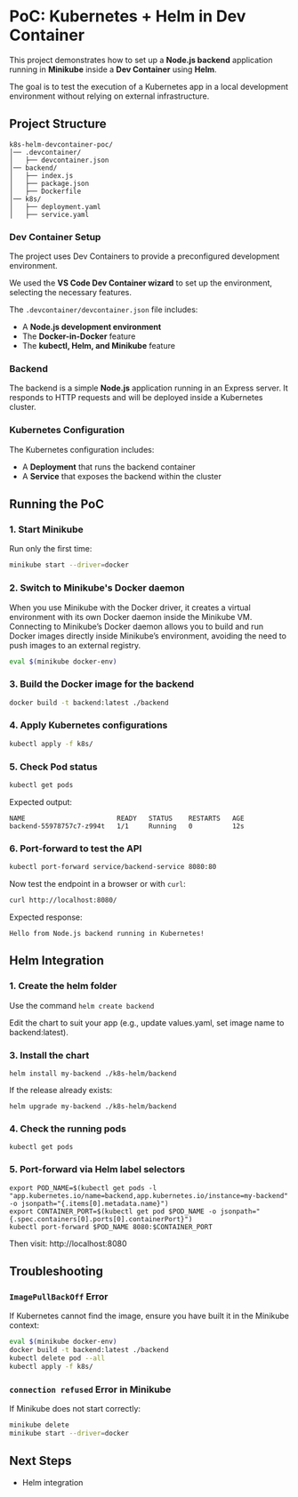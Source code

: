 # PoC: Kubernetes + Helm in Dev Container

This project demonstrates how to set up a **Node.js backend** application running in **Minikube** inside a **Dev Container** using **Helm**.

The goal is to test the execution of a Kubernetes app in a local development environment without relying on external infrastructure.

## Project Structure

```
k8s-helm-devcontainer-poc/
│── .devcontainer/
│   ├── devcontainer.json
│── backend/
│   ├── index.js
│   ├── package.json
│   ├── Dockerfile
│── k8s/
│   ├── deployment.yaml
│   ├── service.yaml
```

### Dev Container Setup

The project uses Dev Containers to provide a preconfigured development environment.

We used the **VS Code Dev Container wizard** to set up the environment, selecting the necessary features.

The `.devcontainer/devcontainer.json` file includes:

- A **Node.js development environment**
- The **Docker-in-Docker** feature
- The **kubectl, Helm, and Minikube** feature

### Backend

The backend is a simple **Node.js** application running in an Express server. It responds to HTTP requests and will be deployed inside a Kubernetes cluster.

### Kubernetes Configuration

The Kubernetes configuration includes:

- A **Deployment** that runs the backend container
- A **Service** that exposes the backend within the cluster

## Running the PoC

### 1. Start Minikube
Run only the first time:

```sh
minikube start --driver=docker
```

### 2. Switch to Minikube's Docker daemon

When you use Minikube with the Docker driver, it creates a virtual environment with its own Docker daemon inside the Minikube VM. Connecting to Minikube’s Docker daemon allows you to build and run Docker images directly inside Minikube’s environment, avoiding the need to push images to an external registry.

```sh
eval $(minikube docker-env)
```

### 3. Build the Docker image for the backend

```sh
docker build -t backend:latest ./backend
```

### 4. Apply Kubernetes configurations

```sh
kubectl apply -f k8s/
```

### 5. Check Pod status

```sh
kubectl get pods
```

Expected output:

```
NAME                       READY   STATUS    RESTARTS   AGE
backend-55978757c7-z994t   1/1     Running   0          12s
```

### 6. Port-forward to test the API

```sh
kubectl port-forward service/backend-service 8080:80
```

Now test the endpoint in a browser or with `curl`:

```sh
curl http://localhost:8080/
```

Expected response:

```
Hello from Node.js backend running in Kubernetes!
```

## Helm Integration

### 1. Create the helm folder 

Use the command `helm create backend`

Edit the chart to suit your app (e.g., update values.yaml, set image name to backend:latest).

### 3. Install the chart

`helm install my-backend ./k8s-helm/backend`

If the release already exists:

`helm upgrade my-backend ./k8s-helm/backend`

### 4. Check the running pods

`kubectl get pods`

### 5. Port-forward via Helm label selectors

```
export POD_NAME=$(kubectl get pods -l "app.kubernetes.io/name=backend,app.kubernetes.io/instance=my-backend" -o jsonpath="{.items[0].metadata.name}")
export CONTAINER_PORT=$(kubectl get pod $POD_NAME -o jsonpath="{.spec.containers[0].ports[0].containerPort}")
kubectl port-forward $POD_NAME 8080:$CONTAINER_PORT
```
Then visit: http://localhost:8080






## Troubleshooting

### `ImagePullBackOff` Error

If Kubernetes cannot find the image, ensure you have built it in the Minikube context:

```sh
eval $(minikube docker-env)
docker build -t backend:latest ./backend
kubectl delete pod --all
kubectl apply -f k8s/
```

### **`connection refused` Error in Minikube**

If Minikube does not start correctly:

```sh
minikube delete
minikube start --driver=docker
```

## Next Steps

- Helm integration
